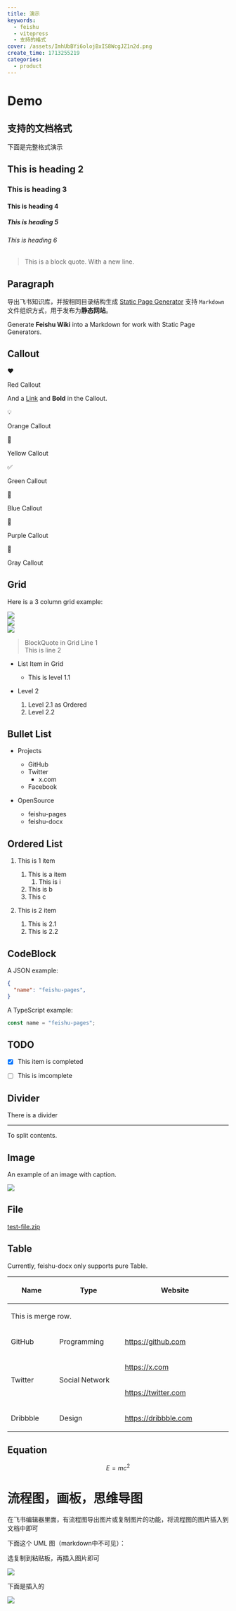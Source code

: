 ```yaml
---
title: 演示
keywords:
  - feishu
  - vitepress
  - 支持的格式
cover: /assets/ImhUbBYi6olojBxIS8WcgJZ1n2d.png
create_time: 1713255219
categories:
  - product
---
```



# Demo

## 支持的文档格式

 下面是完整格式演示

## This is heading 2

### This is heading 3

#### This is heading 4

##### This is heading 5

###### This is heading 6

> This is a block quote.
> With a new line.

## Paragraph

导出飞书知识库，并按相同目录结构生成 [Static Page Generator](https://www.google.com/search?q=Static+Page+Generator) 支持 `Markdown` 文件组织方式，用于发布为**静态网站**。

Generate **Feishu Wiki** into a Markdown for work with Static Page Generators.

## Callout

<div class="callout callout-bg-1 callout-border-1 callout-color-1">
<div class='callout-emoji'>❤️</div>
<p>Red Callout</p>
<p>And a <a href="https://github.com/longbridgeapp/feishu-pages">Link</a> and <strong>Bold</strong> in the Callout.</p>
</div>

<div class="callout callout-bg-2 callout-border-2 callout-color-2">
<div class='callout-emoji'>💡</div>
<p>Orange Callout</p>
</div>

<div class="callout callout-bg-3 callout-border-3 callout-color-3">
<div class='callout-emoji'>🤖</div>
<p>Yellow Callout</p>
</div>

<div class="callout callout-bg-4 callout-border-4 callout-color-4">
<div class='callout-emoji'>✅</div>
<p>Green Callout</p>
</div>

<div class="callout callout-bg-5 callout-border-5 callout-color-5">
<div class='callout-emoji'>🐳</div>
<p>Blue Callout</p>
</div>

<div class="callout callout-bg-6 callout-border-6 callout-color-6">
<div class='callout-emoji'>🐳</div>
<p>Purple Callout</p>
</div>

<div class="callout callout-bg-14 callout-border-7 callout-color-7">
<div class='callout-emoji'>🐼</div>
<p>Gray Callout</p>
</div>

## Grid

Here is a 3 column grid example:

<div class="flex gap-3 columns-3" column-size="3">
<div class="w-[17%]" width-ratio="17">
<img src="/assets/FOn4b6wLxoO2hjxKaW5cQt0Qn5g.jpeg" src-width="440" src-height="440" align="center"/>
</div>
<div class="w-[52%]" width-ratio="52">
<img src="/assets/LzHObMYtBoGifpxyTOfccxi3nKb.png" src-width="440" src-height="440" align="center"/>
</div>
<div class="w-[29%]" width-ratio="29">
<img src="/assets/DEkxbo02yoTPuIxING3cSEMMn2b.jpeg" src-width="440" src-height="440" align="center"/>
</div>
</div>

<div class="flex gap-3 columns-2" column-size="2">
<div class="w-[70%]" width-ratio="70">
<blockquote>
<p>BlockQuote in Grid Line 1<br/>This is line 2</p>
</blockquote>
</div>
<div class="w-[30%]" width-ratio="30">
<ul>
<li><p>List Item in Grid</p>
<ul>
<li>This is level 1.1</li>
</ul>
</li>
<li><p>Level 2</p>
<ol>
<li>Level 2.1 as Ordered</li>
<li>Level 2.2</li>
</ol>
</li>
</ul>
</div>
</div>

## Bullet List

- Projects
    - GitHub
    - Twitter
        - x.com
    - Facebook 

- OpenSource
    - feishu-pages
    - feishu-docx

## Ordered List

1. This is 1 item
    1. This is a item
        1. This is i 
    2. This is b
    3. This c

2. This is 2 item
    1. This is 2.1
    2. This is 2.2

## CodeBlock

A JSON example:

```json
{
  "name": "feishu-pages",
}
```

A TypeScript example:

```ts
const name = "feishu-pages";
```

## TODO

- [x] This item is completed

- [ ] This is imcomplete

## Divider

There is a divider

---

To split contents.

## Image

An example of an image with caption.

<img src="/assets/LAHrbunRMoEmtFxjk3wc46rvnQV.png" src-width="1280" src-height="720" align="center"/>

## File

[test-file.zip](/assets/IfrlbIQ24owNtRxFeySc6bwWnjf.zip)

## Table

Currently, feishu-docx only supports pure Table.

<table header_column="1" header_row="1">
<colgroup>
<col width="180"/>
<col width="222"/>
<col width="418"/>
</colgroup>
<thead>
<tr><th><p>Name</p></th><th><p>Type</p></th><th><p>Website</p></th></tr>
</thead>
<tbody>
<tr><td colspan="3"><p>This is merge row.</p></td></tr>
<tr><td><p>GitHub</p></td><td><p>Programming</p></td><td><p><a href="https://github.com">https://github.com</a></p></td></tr>
<tr><td rowspan="2"><p>Twitter</p></td><td rowspan="2"><p>Social Network</p></td><td><p><a href="https://x.com">https://x.com</a></p></td></tr>
<tr><td><p><a href="https://twitter.com">https://twitter.com</a></p></td></tr>
<tr><td><p>Dribbble</p></td><td><p>Design</p></td><td><p><a href="https://dribbble.com">https://dribbble.com</a></p></td></tr>
</tbody>
</table>

## Equation

$$E = mc^2$$

# 流程图，画板，思维导图

在飞书编辑器里面，有流程图导出图片或复制图片的功能，将流程图的图片插入到文档中即可

下面这个 UML 图（markdown中不可见）：

选复制到粘贴板，再插入图片即可

<img src="/assets/XOrdbT96AoqESuxLdzycuqzAnNd.png" src-width="557" src-height="202" align="center"/>

下面是插入的

<img src="/assets/GbdhbPrN6oBtO7xJZTlcMETvnRh.png" src-width="816" src-height="256" align="center"/>

